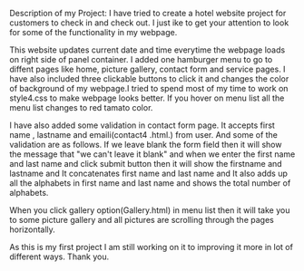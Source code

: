 Description of my Project: 
I have tried to create a hotel website project for customers to check in and check out. I just ike to get your attention to look for some of the functionality in my webpage.

This website updates current date and time everytime the webpage loads on right side of panel container. 
I added one hamburger menu to go to diffent pages like home, picture gallery, contact form and service pages.
I have also included three clickable buttons to click it and changes the color of background of my webpage.I tried to spend most of my time to work on style4.css to make webpage looks better. If you hover on menu list all the menu list changes to red tamato color.

 I have also added some validation in contact form page. It accepts first name , lastname and emaili(contact4 .html.) from user. And some of the validation are as follows. If we leave blank the form field then it will show the message that "we can't leave it blank" and when we enter the first name and last name and click submit button then it will show the firstname and lastname and It concatenates first name and last name and It also adds up all the alphabets in first name and last name and shows the total number of alphabets.

When you click gallery option(Gallery.html) in menu list then it will take you to some picture gallery and all pictures are scrolling through the pages horizontally. 

As this is my first project I am still working on it to improving it more in lot of different ways.
Thank you.

